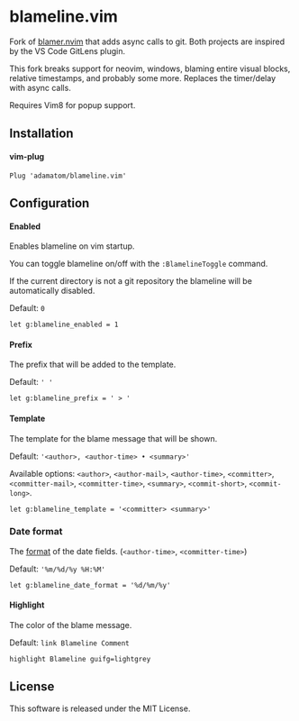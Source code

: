 # blameline.vim

Fork of [blamer.nvim](https://github.com/APZelos/blamer.nvim) that adds
async calls to git. Both projects are inspired by the VS Code GitLens plugin.

This fork breaks support for neovim, windows, blaming entire visual blocks,
relative timestamps, and probably some more. Replaces the timer/delay with
async calls.

Requires Vim8 for popup support.


## Installation

#### vim-plug

```
Plug 'adamatom/blameline.vim'
```

## Configuration

#### Enabled

Enables blameline on vim startup.

You can toggle blameline on/off with the `:BlamelineToggle` command.

If the current directory is not a git repository the blameline will be automatically disabled.

Default: `0`

```
let g:blameline_enabled = 1
```

#### Prefix

The prefix that will be added to the template.

Default: `' '`

```
let g:blameline_prefix = ' > '
```

#### Template

The template for the blame message that will be shown.

Default: `'<author>, <author-time> • <summary>'`

Available options: `<author>`, `<author-mail>`, `<author-time>`, `<committer>`, `<committer-mail>`, `<committer-time>`, `<summary>`, `<commit-short>`, `<commit-long>`.

```
let g:blameline_template = '<committer> <summary>'
```

### Date format

The [format](https://devhints.io/datetime#strftime-format) of the date fields. (`<author-time>`, `<committer-time>`)

Default: `'%m/%d/%y %H:%M'`

```
let g:blameline_date_format = '%d/%m/%y'
```

#### Highlight

The color of the blame message.

Default: `link Blameline Comment`

```
highlight Blameline guifg=lightgrey
```

## License

This software is released under the MIT License.
